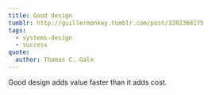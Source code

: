 ```yaml
---
title: Good design
tumblr: http://guillermonkey.tumblr.com/post/3282368175
tags:
  - systems-design
  - success
quote:
  author: Thomas C. Gale
---
```


Good design adds value faster than it adds cost.
